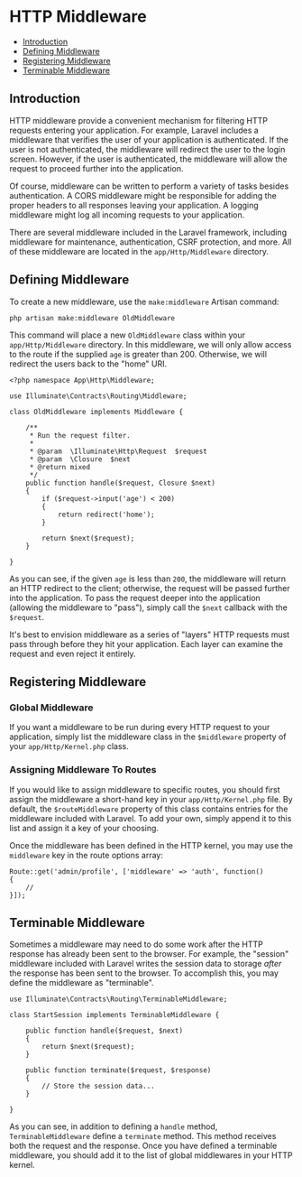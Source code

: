 # HTTP Middleware

- [Introduction](#introduction)
- [Defining Middleware](#defining-middleware)
- [Registering Middleware](#registering-middleware)
- [Terminable Middleware](#terminable-middleware)

<a name="introduction"></a>
## Introduction

HTTP middleware provide a convenient mechanism for filtering HTTP requests entering your application. For example, Laravel includes a middleware that verifies the user of your application is authenticated. If the user is not authenticated, the middleware will redirect the user to the login screen. However, if the user is authenticated, the middleware will allow the request to proceed further into the application.

Of course, middleware can be written to perform a variety of tasks besides authentication. A CORS middleware might be responsible for adding the proper headers to all responses leaving your application. A logging middleware might log all incoming requests to your application.

There are several middleware included in the Laravel framework, including middleware for maintenance, authentication, CSRF protection, and more. All of these middleware are located in the `app/Http/Middleware` directory.

<a name="defining-middleware"></a>
## Defining Middleware

To create a new middleware, use the `make:middleware` Artisan command:

	php artisan make:middleware OldMiddleware

This command will place a new `OldMiddleware` class within your `app/Http/Middleware` directory. In this middleware, we will only allow access to the route if the supplied `age` is greater than 200. Otherwise, we will redirect the users back to the "home" URI.

	<?php namespace App\Http\Middleware;
	
	use Illuminate\Contracts\Routing\Middleware;

	class OldMiddleware implements Middleware {

		/**
		 * Run the request filter.
		 *
		 * @param  \Illuminate\Http\Request  $request
		 * @param  \Closure  $next
		 * @return mixed
		 */
		public function handle($request, Closure $next)
		{
			if ($request->input('age') < 200)
			{
				return redirect('home');
			}

			return $next($request);
		}

	}

As you can see, if the given `age` is less than `200`, the middleware will return an HTTP redirect to the client; otherwise, the request will be passed further into the application. To pass the request deeper into the application (allowing the middleware to "pass"), simply call the `$next` callback with the `$request`.

It's best to envision middleware as a series of "layers" HTTP requests must pass through before they hit your application. Each layer can examine the request and even reject it entirely.

<a name="registering-middleware"></a>
## Registering Middleware

### Global Middleware

If you want a middleware to be run during every HTTP request to your application, simply list the middleware class in the `$middleware` property of your `app/Http/Kernel.php` class.

### Assigning Middleware To Routes

If you would like to assign middleware to specific routes, you should first assign the middleware a short-hand key in your `app/Http/Kernel.php` file. By default, the `$routeMiddleware` property of this class contains entries for the middleware included with Laravel. To add your own, simply append it to this list and assign it a key of your choosing.

Once the middleware has been defined in the HTTP kernel, you may use the `middleware` key in the route options array:

	Route::get('admin/profile', ['middleware' => 'auth', function()
	{
		//
	}]);

<a name="terminable-middleware"></a>
## Terminable Middleware

Sometimes a middleware may need to do some work after the HTTP response has already been sent to the browser. For example, the "session" middleware included with Laravel writes the session data to storage _after_ the response has been sent to the browser. To accomplish this, you may define the middleware as "terminable".

	use Illuminate\Contracts\Routing\TerminableMiddleware;

	class StartSession implements TerminableMiddleware {

		public function handle($request, $next)
		{
			return $next($request);
		}

		public function terminate($request, $response)
		{
			// Store the session data...
		}

	}

As you can see, in addition to defining a `handle` method, `TerminableMiddleware` define a `terminate` method. This method receives both the request and the response. Once you have defined a terminable middleware, you should add it to the list of global middlewares in your HTTP kernel.
